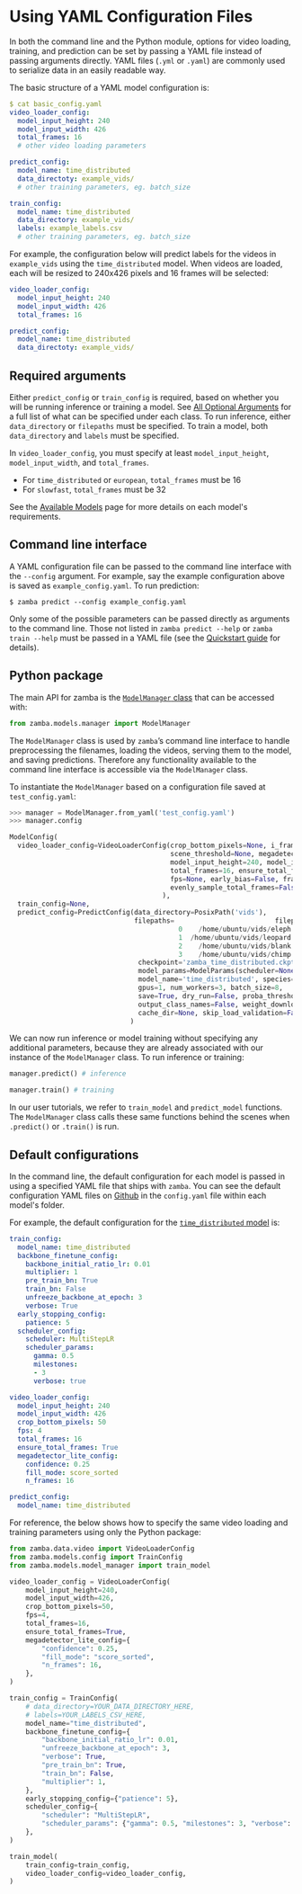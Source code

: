 # Using YAML Configuration Files

In both the command line and the Python module, options for video loading, training, and prediction can be set by passing a YAML file instead of passing arguments directly. YAML files (`.yml` or `.yaml`) are commonly used to serialize data in an easily readable way.

The basic structure of a YAML model configuration is:

```yaml
$ cat basic_config.yaml
video_loader_config:
  model_input_height: 240
  model_input_width: 426
  total_frames: 16
  # other video loading parameters

predict_config:
  model_name: time_distributed
  data_directoty: example_vids/
  # other training parameters, eg. batch_size

train_config:
  model_name: time_distributed
  data_directory: example_vids/
  labels: example_labels.csv
  # other training parameters, eg. batch_size
```

For example, the configuration below will predict labels for the videos in `example_vids` using the `time_distributed` model. When videos are loaded, each will be resized to 240x426 pixels and 16 frames will be selected:

```yaml
video_loader_config:
  model_input_height: 240
  model_input_width: 426
  total_frames: 16

predict_config:
  model_name: time_distributed
  data_directoty: example_vids/
```

## Required arguments

Either `predict_config` or `train_config` is required, based on whether you will be running inference or training a model. See [All Optional Arguments](configurations.md) for a full list of what can be specified under each class. To run inference, either `data_directory` or `filepaths` must be specified. To train a model, both `data_directory` and `labels` must be specified.

In `video_loader_config`, you must specify at least `model_input_height`, `model_input_width`, and `total_frames`. 

* For `time_distributed` or `european`, `total_frames` must be 16
* For `slowfast`, `total_frames` must be 32

See the [Available Models](models/index.md) page for more details on each model's requirements.

## Command line interface

A YAML configuration file can be passed to the command line interface with the `--config` argument. For example, say the example configuration above is saved as `example_config.yaml`. To run prediction:

```console
$ zamba predict --config example_config.yaml
```

Only some of the possible parameters can be passed directly as arguments to the command line. Those not listed in `zamba predict --help` or `zamba train --help` must be passed in a YAML file (see the [Quickstart guide](quickstart.md#getting-help) for details).

## Python package

The main API for zamba is the [`ModelManager` class](https://github.com/drivendataorg/zamba/blob/v2/zamba/models/model_manager.py#L404) that can be accessed with:

```python
from zamba.models.manager import ModelManager
```

The `ModelManager` class is used by `zamba`’s command line interface to handle preprocessing the filenames, loading the videos, serving them to the model, and saving predictions. Therefore any functionality available to the command line interface is accessible via the `ModelManager` class.

To instantiate the `ModelManager` based on a configuration file saved at `test_config.yaml`:
```python
>>> manager = ModelManager.from_yaml('test_config.yaml')
>>> manager.config

ModelConfig(
  video_loader_config=VideoLoaderConfig(crop_bottom_pixels=None, i_frames=False, 
                                        scene_threshold=None, megadetector_lite_config=None, 
                                        model_input_height=240, model_input_width=426, 
                                        total_frames=16, ensure_total_frames=True, 
                                        fps=None, early_bias=False, frame_indices=None,
                                        evenly_sample_total_frames=False, pix_fmt='rgb24'
                                      ), 
  train_config=None, 
  predict_config=PredictConfig(data_directory=PosixPath('vids'), 
                               filepaths=                         filepath
                                          0    /home/ubuntu/vids/eleph.MP4
                                          1  /home/ubuntu/vids/leopard.MP4
                                          2    /home/ubuntu/vids/blank.MP4
                                          3    /home/ubuntu/vids/chimp.MP4, 
                                checkpoint='zamba_time_distributed.ckpt', 
                                model_params=ModelParams(scheduler=None, scheduler_params=None),
                                model_name='time_distributed', species=None, 
                                gpus=1, num_workers=3, batch_size=8, 
                                save=True, dry_run=False, proba_threshold=None,
                                output_class_names=False, weight_download_region='us', 
                                cache_dir=None, skip_load_validation=False)
                              )
```

We can now run inference or model training without specifying any additional parameters, because they are already associated with our instance of the `ModelManager` class. To run inference or training:
```python
manager.predict() # inference

manager.train() # training
```

In our user tutorials, we refer to `train_model` and `predict_model` functions. The `ModelManager` class calls these same functions behind the scenes when `.predict()` or `.train()` is run.


## Default configurations

In the command line, the default configuration for each model is passed in using a specified YAML file that ships with `zamba`. You can see the default configuration YAML files on [Github](https://github.com/drivendataorg/zamba/tree/v2/zamba/models/official_models) in the `config.yaml` file within each model's folder.

For example, the default configuration for the [`time_distributed` model](models/index.md#time-distributed) is:

```yaml
train_config:
  model_name: time_distributed
  backbone_finetune_config:
    backbone_initial_ratio_lr: 0.01
    multiplier: 1
    pre_train_bn: True
    train_bn: False
    unfreeze_backbone_at_epoch: 3
    verbose: True
  early_stopping_config:
    patience: 5
  scheduler_config:
    scheduler: MultiStepLR
    scheduler_params:
      gamma: 0.5
      milestones:
      - 3
      verbose: true

video_loader_config:
  model_input_height: 240
  model_input_width: 426
  crop_bottom_pixels: 50
  fps: 4
  total_frames: 16
  ensure_total_frames: True
  megadetector_lite_config:
    confidence: 0.25
    fill_mode: score_sorted
    n_frames: 16

predict_config:
  model_name: time_distributed
```

For reference, the below shows how to specify the same video loading and training parameters using only the Python package:

```python
from zamba.data.video import VideoLoaderConfig
from zamba.models.config import TrainConfig
from zamba.models.model_manager import train_model

video_loader_config = VideoLoaderConfig(
    model_input_height=240,
    model_input_width=426,
    crop_bottom_pixels=50,
    fps=4,
    total_frames=16,
    ensure_total_frames=True,
    megadetector_lite_config={
        "confidence": 0.25, 
        "fill_mode": "score_sorted", 
        "n_frames": 16,
    },
)

train_config = TrainConfig(
    # data_directory=YOUR_DATA_DIRECTORY_HERE,
    # labels=YOUR_LABELS_CSV_HERE,
    model_name="time_distributed",
    backbone_finetune_config={
        "backbone_initial_ratio_lr": 0.01,
        "unfreeze_backbone_at_epoch": 3,
        "verbose": True,
        "pre_train_bn": True,
        "train_bn": False,
        "multiplier": 1,
    },
    early_stopping_config={"patience": 5},
    scheduler_config={
        "scheduler": "MultiStepLR",
        "scheduler_params": {"gamma": 0.5, "milestones": 3, "verbose": True,},
    },
)

train_model(
    train_config=train_config,
    video_loader_config=video_loader_config,
)
```